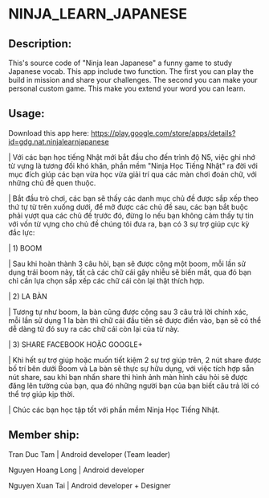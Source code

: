 NINJA_LEARN_JAPANESE
====================

Description:
------------
This's source code of "Ninja lean Japanese" a funny game to study Japanese vocab. This app include two function. The first you can play the build in mission and share your challenges. The second you can make your personal custom game. This make you extend your word you can learn.


Usage:
------
Download this app here: https://play.google.com/store/apps/details?id=gdg.nat.ninjalearnjapanese

| Với các bạn học tiếng Nhật mới bắt đầu cho đến trình độ N5, việc ghi nhớ từ vựng là tương đối khó khăn, phần mềm "Ninja Học Tiếng Nhật" ra đời với mục đích giúp các bạn vừa học vừa giải trí qua các màn chơi đoán chữ, với những chủ đề quen thuộc.

| Bắt đầu trò chơi, các bạn sẽ thấy các danh mục chủ đề được sắp xếp theo thứ tự từ trên xuống dưới, để mở được các chủ đề sau, các bạn bắt buộc phải vượt qua các chủ đề trước đó, đừng lo nếu bạn không cảm thấy tự tin với vốn từ vựng cho chủ đề chúng tôi đưa ra, bạn có 3 sự trợ giúp cực kỳ đắc lực:

| 1) BOOM

| Sau khi hoàn thành 3 câu hỏi, bạn sẽ được cộng một boom, mỗi lần sử dụng trái boom này, tất cả các chữ cái gây nhiễu sẽ biến mất, qua đó bạn chỉ cần lựa chọn sắp xếp các chữ cái còn lại thật thích hợp.

| 2) LA BÀN

| Tương tự như boom, la bàn cũng được cộng sau 3 câu trả lời chính xác, mỗi lần sử dụng 1 la bàn thì chữ cái đầu tiên sẽ được điền vào, bạn sẽ có thể dễ dàng từ đó suy ra các chữ cái còn lại của từ này.
 
| 3) SHARE FACEBOOK HOẶC GOOGLE+

| Khi hết sự trợ giúp hoặc muốn tiết kiệm 2 sự trợ giúp trên, 2 nút share được bố trí bên dưới Boom và La bàn sẽ thực sự hữu dụng, với việc tích hợp sẵn nút share, sau khi bạn nhấn share thì hình ảnh màn hình câu hỏi sẽ được đăng lên tường của bạn, qua đó những người bạn của bạn biết câu trả lời có thể trợ giúp kịp thời.

| Chúc các bạn học tập tốt với phần mềm Ninja Học Tiếng Nhật.


Member ship:
------------
Tran Duc Tam		|	Android developer (Team leader)

Nguyen Hoang Long	|	Android developer

Nguyen Xuan Tai		|	Android developer + Designer
